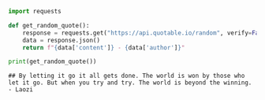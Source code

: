 ``` python
import requests

def get_random_quote():
    response = requests.get("https://api.quotable.io/random", verify=False)
    data = response.json()
    return f"{data['content']} - {data['author']}"

print(get_random_quote())
```

    ## By letting it go it all gets done. The world is won by those who let it go. But when you try and try. The world is beyond the winning. - Laozi
